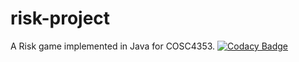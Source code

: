# risk-project
A Risk game implemented in Java for COSC4353.
[![Codacy Badge](https://api.codacy.com/project/badge/Grade/28eeefa6a78940998356ebc5cc3a7dba)](https://www.codacy.com/app/Ryan10101996/risk-project?utm_source=github.com&amp;utm_medium=referral&amp;utm_content=Zgonz19/risk-project&amp;utm_campaign=Badge_Grade)
